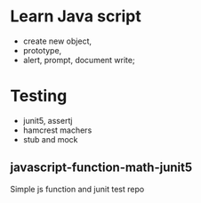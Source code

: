 # Learn Java script
- create new object,
- prototype,
- alert, prompt, document write;

# Testing 
- junit5, assertj
- hamcrest machers
- stub and mock

## javascript-function-math-junit5
Simple js function and junit test repo
